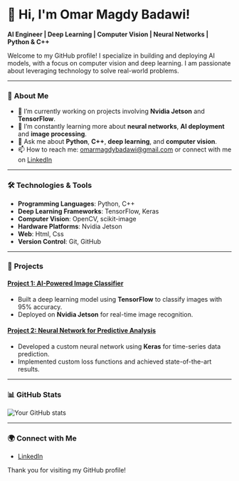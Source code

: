 # 👋 Hi, I'm Omar Magdy Badawi!

**AI Engineer | Deep Learning | Computer Vision | Neural Networks | Python & C++**

Welcome to my GitHub profile! I specialize in building and deploying AI models, with a focus on computer vision and deep learning. I am passionate about leveraging technology to solve real-world problems.

---

### 🧠 **About Me**
- 🔭 I’m currently working on projects involving **Nvidia Jetson** and **TensorFlow**.
- 🌱 I’m constantly learning more about **neural networks**, **AI deployment** and **image processing**.
- 💬 Ask me about **Python**, **C++**, **deep learning**, and **computer vision**.
- 📫 How to reach me: omarmagdybadawi@gmail.com or connect with me on [LinkedIn](https://www.linkedin.com/in/omar-badawi-9181b1243?utm_source=share&utm_campaign=share_via&utm_content=profile&utm_medium=android_app)

---

### 🛠 **Technologies & Tools**
- **Programming Languages**: Python, C++
- **Deep Learning Frameworks**: TensorFlow, Keras
- **Computer Vision**: OpenCV, scikit-image
- **Hardware Platforms**: Nvidia Jetson
- **Web**: Html, Css
- **Version Control**: Git, GitHub
---

### 🚀 **Projects**
#### [Project 1: AI-Powered Image Classifier](https://github.com/your-profile/ai-powered-image-classifier)
- Built a deep learning model using **TensorFlow** to classify images with 95% accuracy.
- Deployed on **Nvidia Jetson** for real-time image recognition.

#### [Project 2: Neural Network for Predictive Analysis](https://github.com/your-profile/predictive-analysis-nn)
- Developed a custom neural network using **Keras** for time-series data prediction.
- Implemented custom loss functions and achieved state-of-the-art results.

---

### 📊 **GitHub Stats**
![Your GitHub stats](https://github-readme-stats.vercel.app/api?username=OmarBadawi9&show_icons=true&theme=radical)

---

### 🌍 **Connect with Me**
- [LinkedIn](https://www.linkedin.com/in/omar-badawi-9181b1243?utm_source=share&utm_campaign=share_via&utm_content=profile&utm_medium=android_app)


Thank you for visiting my GitHub profile!
